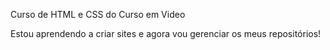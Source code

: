 Curso de HTML e CSS do Curso em Video

Estou aprendendo a criar sites e agora vou gerenciar os meus  repositórios!